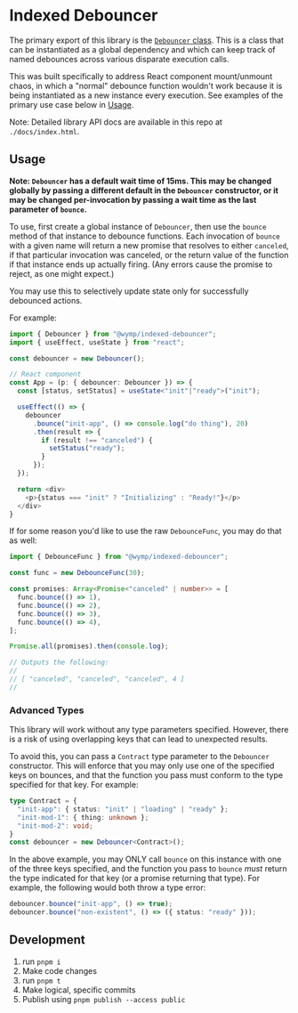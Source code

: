 Indexed Debouncer
=======================================================================

The primary export of this library is the [`Debouncer` class](classes/Debouncer.html). This is a
class that can be instantiated as a global dependency and which can keep track of named debounces
across various disparate execution calls.

This was built specifically to address React component mount/unmount chaos, in which a "normal"
debounce function wouldn't work because it is being instantiated as a new instance every execution.
See examples of the primary use case below in [Usage](#usage).

Note: Detailed library API docs are available in this repo at `./docs/index.html`.


## Usage

**Note: `Debouncer` has a default wait time of 15ms. This may be changed globally by passing a
different default in the `Debouncer` constructor, or it may be changed per-invocation by passing a
wait time as the last parameter of `bounce`.**

To use, first create a global instance of `Debouncer`, then use the `bounce` method of that instance
to debounce functions. Each invocation of `bounce` with a given name will return a new promise that
resolves to either `canceled`, if that particular invocation was canceled, or the return value of
the function if that instance ends up actually firing. (Any errors cause the promise to reject, as
one might expect.)

You may use this to selectively update state only for successfully debounced actions.

For example:

```ts
import { Debouncer } from "@wymp/indexed-debouncer";
import { useEffect, useState } from "react";

const debouncer = new Debouncer();

// React component
const App = (p: { debouncer: Debouncer }) => {
  const [status, setStatus] = useState<"init"|"ready">("init");

  useEffect(() => {
    debouncer
      .bounce("init-app", () => console.log("do thing"), 20)
      .then(result => {
        if (result !== "canceled") {
          setStatus("ready");
        }
      });
  });

  return <div>
    <p>{status === "init" ? "Initializing" : "Ready!"}</p>
  </div>
}
```

If for some reason you'd like to use the raw `DebounceFunc`, you may do that as well:

```ts
import { DebounceFunc } from "@wymp/indexed-debouncer";

const func = new DebounceFunc(30);

const promises: Array<Promise<"canceled" | number>> = [
  func.bounce(() => 1),
  func.bounce(() => 2),
  func.bounce(() => 3),
  func.bounce(() => 4),
];

Promise.all(promises).then(console.log);

// Outputs the following:
//
// [ "canceled", "canceled", "canceled", 4 ]
//
```


### Advanced Types

This library will work without any type parameters specified. However, there is a risk of using
overlapping keys that can lead to unexpected results.

To avoid this, you can pass a `Contract` type parameter to the `Debouncer` constructor. This will
enforce that you may only use one of the specified keys on bounces, and that the function you pass
must conform to the type specified for that key. For example:

```ts
type Contract = {
  "init-app": { status: "init" | "loading" | "ready" };
  "init-mod-1": { thing: unknown };
  "init-mod-2": void;
}
const debouncer = new Debouncer<Contract>();
```

In the above example, you may ONLY call `bounce` on this instance with one of the three keys
specified, and the function you pass to `bounce` _must_ return the type indicated for that key (or
a promise returning that type). For example, the following would both throw a type error:

```ts
debouncer.bounce("init-app", () => true);
debouncer.bounce("non-existent", () => ({ status: "ready" }));
```


## Development

1. run `pnpm i`
2. Make code changes
3. run `pnpm t`
4. Make logical, specific commits
5. Publish using `pnpm publish --access public`

